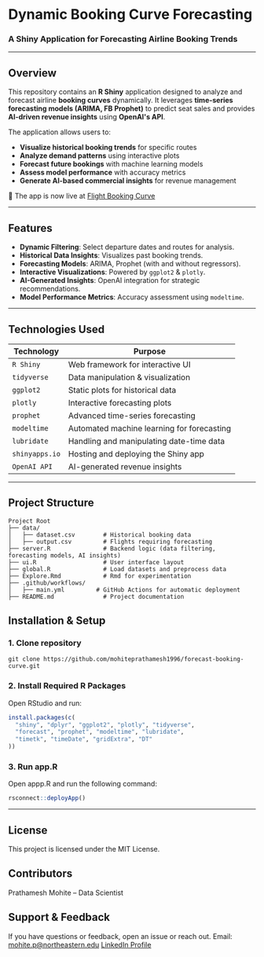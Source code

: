 # Dynamic Booking Curve Forecasting
### A Shiny Application for Forecasting Airline Booking Trends

---

## Overview
This repository contains an **R Shiny** application designed to analyze and forecast airline **booking curves** dynamically. It leverages **time-series forecasting models (ARIMA, FB Prophet)** to predict seat sales and provides **AI-driven revenue insights** using **OpenAI's API**.

The application allows users to:
- **Visualize historical booking trends** for specific routes  
- **Analyze demand patterns** using interactive plots  
- **Forecast future bookings** with machine learning models  
- **Assess model performance** with accuracy metrics  
- **Generate AI-based commercial insights** for revenue management  

🔗 The app is now live at [Flight Booking Curve](https://prathameshmohite.shinyapps.io/flight-booking-curve/)

---

## Features
- **Dynamic Filtering**: Select departure dates and routes for analysis.
- **Historical Data Insights**: Visualizes past booking trends.
- **Forecasting Models**: ARIMA, Prophet (with and without regressors).
- **Interactive Visualizations**: Powered by `ggplot2` & `plotly`.
- **AI-Generated Insights**: OpenAI integration for strategic recommendations.
- **Model Performance Metrics**: Accuracy assessment using `modeltime`.

---

## Technologies Used

| Technology   | Purpose |
|-------------|---------|
| `R Shiny` | Web framework for interactive UI |
| `tidyverse` | Data manipulation & visualization |
| `ggplot2` | Static plots for historical data |
| `plotly` | Interactive forecasting plots |
| `prophet` | Advanced time-series forecasting |
| `modeltime` | Automated machine learning for forecasting |
| `lubridate` | Handling and manipulating date-time data |
| `shinyapps.io` | Hosting and deploying the Shiny app |
| `OpenAI API` | AI-generated revenue insights |

---

## Project Structure
```
Project Root
├── data/
│   ├── dataset.csv        # Historical booking data
│   ├── output.csv         # Flights requiring forecasting
├── server.R               # Backend logic (data filtering, forecasting models, AI insights)
├── ui.R                   # User interface layout
├── global.R               # Load datasets and preprocess data
├── Explore.Rmd            # Rmd for experimentation
├── .github/workflows/
│   ├── main.yml         # GitHub Actions for automatic deployment
├── README.md              # Project documentation
```


## Installation & Setup
### 1. Clone repository
```
git clone https://github.com/mohiteprathamesh1996/forecast-booking-curve.git
```

### 2. Install Required R Packages
Open RStudio and run:
```r
install.packages(c(
  "shiny", "dplyr", "ggplot2", "plotly", "tidyverse",
  "forecast", "prophet", "modeltime", "lubridate",
  "timetk", "timeDate", "gridExtra", "DT"
))
```

### 3. Run app.R
Open appp.R and run the following command:
```r
rsconnect::deployApp()
```

---
## License
This project is licensed under the MIT License.

## Contributors
Prathamesh Mohite – Data Scientist

## Support & Feedback
If you have questions or feedback, open an issue or reach out.
Email: mohite.p@northeastern.edu
[LinkedIn Profile](https://www.linkedin.com/in/prathameshmohite96/)
